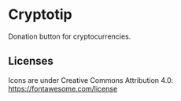 # Cryptotip

Donation button for cryptocurrencies.

## Licenses

Icons are under Creative Commons Attribution 4.0: https://fontawesome.com/license

